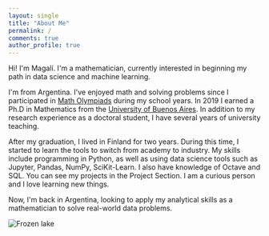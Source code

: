 ```yaml
---
layout: single
title: "About Me"
permalink: /
comments: true
author_profile: true
---
```


Hi! I'm Magalí. I'm a mathematician, currently interested in beginning my path in data science and machine learning. 

I'm from Argentina. I've enjoyed math and solving problems since I participated in [Math Olympiads](https://oma.org.ar) during my school years. 
In 2019 I earned a Ph.D in Mathematics from the [University of Buenos Aires](https://web.dm.uba.ar/). In addition to my research experience as a 
doctoral student, I have several years of university teaching.

After my graduation, I lived in Finland for two years. During this time, I started to learn the tools to switch from academy to industry. My skills include programming in Python, as well as using data science tools such as Jupyter, Pandas, NumPy, SciKit-Learn. I also have knowledge of Octave and SQL. You can see my projects in the Project Section. I am a curious person and I love learning new things.

Now, I'm back in Argentina, looking to apply my analytical skills as a mathematician to solve real-world data problems.

![Frozen lake](/others/lake.JPG)
